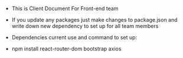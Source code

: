 * This is Client Document For Front-end team
* If you update any packages just make changes to package.json and write down new dependency to set up for all team members

* Dependencies current use and command to set up: 
* npm install react-router-dom bootstrap axios


